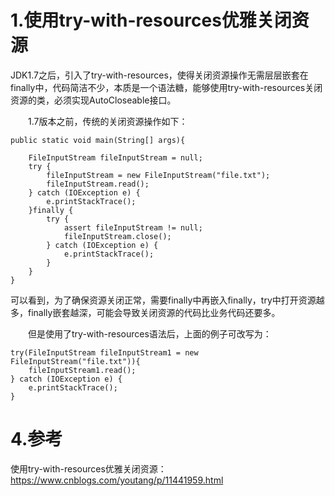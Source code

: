 # 1.使用try-with-resources优雅关闭资源
JDK1.7之后，引入了try-with-resources，使得关闭资源操作无需层层嵌套在finally中，代码简洁不少，本质是一个语法糖，能够使用try-with-resources关闭资源的类，必须实现AutoCloseable接口。

　　1.7版本之前，传统的关闭资源操作如下：


```
public static void main(String[] args){

    FileInputStream fileInputStream = null;
    try {
        fileInputStream = new FileInputStream("file.txt");
        fileInputStream.read();
    } catch (IOException e) {
        e.printStackTrace();
    }finally {
        try {
            assert fileInputStream != null;
            fileInputStream.close();
        } catch (IOException e) {
            e.printStackTrace();
        }
    }
}
```
可以看到，为了确保资源关闭正常，需要finally中再嵌入finally，try中打开资源越多，finally嵌套越深，可能会导致关闭资源的代码比业务代码还要多。

　　但是使用了try-with-resources语法后，上面的例子可改写为：


```
try(FileInputStream fileInputStream1 = new FileInputStream("file.txt")){
    fileInputStream1.read();
} catch (IOException e) {
    e.printStackTrace();
}
```




# 4.参考
使用try-with-resources优雅关闭资源：
https://www.cnblogs.com/youtang/p/11441959.html

